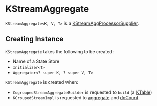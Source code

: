 # KStreamAggregate

`KStreamAggregate<K, V, T>` is a [KStreamAggProcessorSupplier](KStreamAggProcessorSupplier.md).

## Creating Instance

`KStreamAggregate` takes the following to be created:

* <span id="storeName"> Name of a State Store
* <span id="initializer"> `Initializer<T>`
* <span id="aggregator"> `Aggregator<? super K, ? super V, T>`

`KStreamAggregate` is created when:

* `CogroupedStreamAggregateBuilder` is requested to `build` (a [KTable](KTable.md))
* `KGroupedStreamImpl` is requested to [aggregate](KGroupedStreamImpl.md#aggregate) and [doCount](KGroupedStreamImpl.md#doCount)
